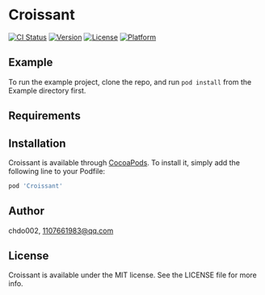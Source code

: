 # Croissant

[![CI Status](https://img.shields.io/travis/chdo002/Croissant.svg?style=flat)](https://travis-ci.org/chdo002/Croissant)
[![Version](https://img.shields.io/cocoapods/v/Croissant.svg?style=flat)](https://cocoapods.org/pods/Croissant)
[![License](https://img.shields.io/cocoapods/l/Croissant.svg?style=flat)](https://cocoapods.org/pods/Croissant)
[![Platform](https://img.shields.io/cocoapods/p/Croissant.svg?style=flat)](https://cocoapods.org/pods/Croissant)

## Example

To run the example project, clone the repo, and run `pod install` from the Example directory first.

## Requirements

## Installation

Croissant is available through [CocoaPods](https://cocoapods.org). To install
it, simply add the following line to your Podfile:

```ruby
pod 'Croissant'
```

## Author

chdo002, 1107661983@qq.com

## License

Croissant is available under the MIT license. See the LICENSE file for more info.
